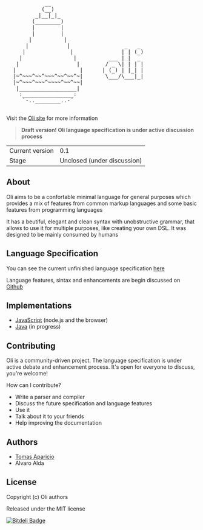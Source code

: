 <pre>
            __
           (__)
         _|__|_|_
        (________)  
        |        |
        |        |
       |          |
      |            |                 _   _
     |              |               | | (_)
    |                |          ___ | |  _
   |                  |        / _ \| | | |
  |                    |      | (_) | |_| |
  |~^~~~^~~^~~~^~~^~~^~|       \___/\___|_|
  |~^~~~^~~~^~~~~^~~^~~|  
   |__________________|
    :________________:
     `-..________..-´

</pre>

Visit the [Oli site][oli-site] for more information

> **Draft version! Oli language specification is under active discussion process**

<table>
<tr> 
  <td>Current version</td><td>0.1</td>
</tr>
<tr>
  <td>Stage</td><td>Unclosed (under discussion)</td>
</tr>
</table>

## About

Oli aims to be a confortable minimal language for general purposes which provides a mix of features from common markup languages and some basic features from programming languages

It has a beutiful, elegant and clean syntax with unobstructive grammar, that allows to use it for multiple purposes, like creating your own DSL. It was designed to be mainly consumed by humans

## Language Specification

You can see the current unfinished language specification [here][oli-docs]

Language features, sintax and enhancements are begin discussed on [Github][oli-discussion]

## Implementations

- [JavaScript][implementation-javascript] (node.js and the browser)
- [Java][implementation-java] (in progress)

## Contributing

Oli is a community-driven project.
The language specification is under active debate and enhancement process. It's open for everyone to discuss, you're welcome!

How can I contribute?

- Write a parser and compiler
- Discuss the future specification and language features
- Use it
- Talk about it to your friends
- Help improving the documentation

## Authors

- [Tomas Aparicio](https://github.com/h2non)
- Alvaro Alda

## License

Copyright (c) Oli authors

Released under the MIT license


[![Bitdeli Badge](https://d2weczhvl823v0.cloudfront.net/h2non/oli/trend.png)](https://bitdeli.com/free "Bitdeli Badge")

[oli-site]: http://oli-lang.org
[oli-docs]: http://docs.oli-lang.org
[oli-discussion]: https://github.com/oli-lang/oli/issues?labels=discussion&page=1&state=open
[wikipedia-markup]: http://en.wikipedia.org/wiki/Lightweight_markup_language

[implementation-javascript]: https://github.com/oli-lang/oli-js
[implementation-java]: https://github.com/oli-lang/oli-java
